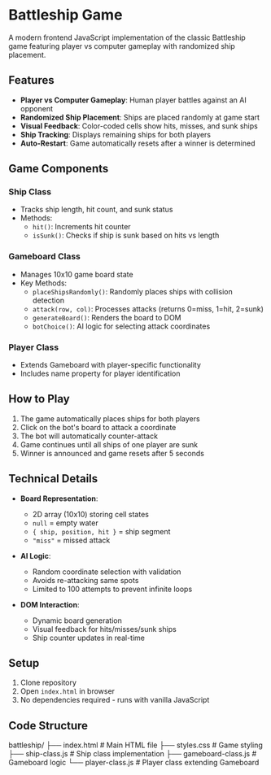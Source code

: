 # Battleship Game

A modern frontend JavaScript implementation of the classic Battleship game featuring player vs computer gameplay with randomized ship placement.

## Features

- **Player vs Computer Gameplay**: Human player battles against an AI opponent
- **Randomized Ship Placement**: Ships are placed randomly at game start
- **Visual Feedback**: Color-coded cells show hits, misses, and sunk ships
- **Ship Tracking**: Displays remaining ships for both players
- **Auto-Restart**: Game automatically resets after a winner is determined

## Game Components

### Ship Class

- Tracks ship length, hit count, and sunk status
- Methods:
  - `hit()`: Increments hit counter
  - `isSunk()`: Checks if ship is sunk based on hits vs length

### Gameboard Class

- Manages 10x10 game board state
- Key Methods:
  - `placeShipsRandomly()`: Randomly places ships with collision detection
  - `attack(row, col)`: Processes attacks (returns 0=miss, 1=hit, 2=sunk)
  - `generateBoard()`: Renders the board to DOM
  - `botChoice()`: AI logic for selecting attack coordinates

### Player Class

- Extends Gameboard with player-specific functionality
- Includes name property for player identification

## How to Play

1. The game automatically places ships for both players
2. Click on the bot's board to attack a coordinate
3. The bot will automatically counter-attack
4. Game continues until all ships of one player are sunk
5. Winner is announced and game resets after 5 seconds

## Technical Details

- **Board Representation**:

  - 2D array (10x10) storing cell states
  - `null` = empty water
  - `{ ship, position, hit }` = ship segment
  - `"miss"` = missed attack

- **AI Logic**:

  - Random coordinate selection with validation
  - Avoids re-attacking same spots
  - Limited to 100 attempts to prevent infinite loops

- **DOM Interaction**:
  - Dynamic board generation
  - Visual feedback for hits/misses/sunk ships
  - Ship counter updates in real-time

## Setup

1. Clone repository
2. Open `index.html` in browser
3. No dependencies required - runs with vanilla JavaScript

## Code Structure

battleship/
├── index.html # Main HTML file
├── styles.css # Game styling
├── ship-class.js # Ship class implementation
├── gameboard-class.js # Gameboard logic
└── player-class.js # Player class extending Gameboard
